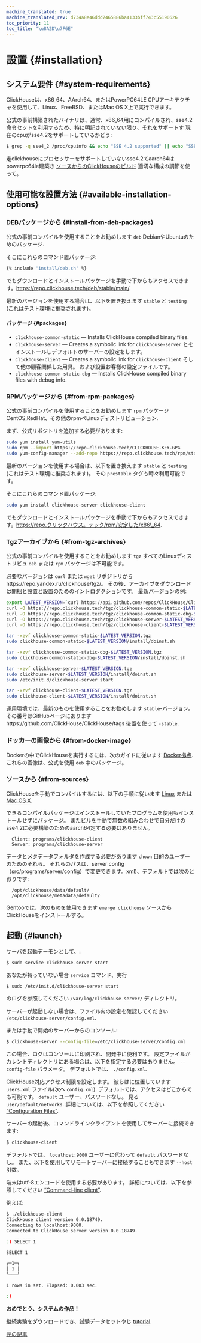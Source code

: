 ```yaml
---
machine_translated: true
machine_translated_rev: d734a8e46ddd7465886ba4133bff743c55190626
toc_priority: 11
toc_title: "\u8A2D\u7F6E"
---
```


# 設置 {#installation}

## システム要件 {#system-requirements}

ClickHouseは、x86\_64、AArch64、またはPowerPC64LE CPUアーキテクチャを使用して、Linux、FreeBSD、またはMac OS X上で実行できます。

公式の事前構築されたバイナリは、通常、x86\_64用にコンパイルされ、sse4.2命令セットを利用するため、特に明記されていない限り、それをサポートす 現在のcpuがsse4.2をサポートしているかどう:

``` bash
$ grep -q sse4_2 /proc/cpuinfo && echo "SSE 4.2 supported" || echo "SSE 4.2 not supported"
```

走clickhouseにプロセッサーをサポートしていないsse4.2てaarch64はpowerpc64le建築き [ソースからのClickHouseのビルド](#from-sources) 適切な構成の調節を使って。

## 使用可能な設置方法 {#available-installation-options}

### DEBパッケージから {#install-from-deb-packages}

公式の事前コンパイルを使用することをお勧めします `deb` DebianやUbuntuのためのパッケージ.

そこにこれらのコマンド置パッケージ:

``` bash
{% include 'install/deb.sh' %}
```

でもダウンロードとインストールパッケージを手動で下からもアクセスできます。https://repo.clickhouse.tech/deb/stable/main/.

最新のバージョンを使用する場合は、以下を置き換えます `stable` と `testing` (これはテスト環境に推奨されます)。

#### パッケージ {#packages}

-   `clickhouse-common-static` — Installs ClickHouse compiled binary files.
-   `clickhouse-server` — Creates a symbolic link for `clickhouse-server` とをインストールしデフォルトのサーバーの設定をします。
-   `clickhouse-client` — Creates a symbolic link for `clickhouse-client` そして他の顧客関係した用具。 および設置お客様の設定ファイルです。
-   `clickhouse-common-static-dbg` — Installs ClickHouse compiled binary files with debug info.

### RPMパッケージから {#from-rpm-packages}

公式の事前コンパイルを使用することをお勧めします `rpm` パッケージCentOS,RedHat、その他のrpmベLinuxディストリビューション.

まず、公式リポジトリを追加する必要があります:

``` bash
sudo yum install yum-utils
sudo rpm --import https://repo.clickhouse.tech/CLICKHOUSE-KEY.GPG
sudo yum-config-manager --add-repo https://repo.clickhouse.tech/rpm/stable/x86_64
```

最新のバージョンを使用する場合は、以下を置き換えます `stable` と `testing` (これはテスト環境に推奨されます)。 その `prestable` タグも時々利用可能です。

そこにこれらのコマンド置パッケージ:

``` bash
sudo yum install clickhouse-server clickhouse-client
```

でもダウンロードとインストールパッケージを手動で下からもアクセスできます。https://repo.クリックハウス。テック/rpm/安定した/x86\_64.

### Tgzアーカイブから {#from-tgz-archives}

公式の事前コンパイルを使用することをお勧めします `tgz` すべてのLinuxディストリビュ `deb` または `rpm` パッケージは不可能です。

必要なバージョンは `curl` または `wget` リポジトリからhttps://repo.yandex.ru/clickhouse/tgz/。
その後、アーカイブをダウンロードは開梱と設置と設置のためのイントロダクションです。 最新バージョンの例:

``` bash
export LATEST_VERSION=`curl https://api.github.com/repos/ClickHouse/ClickHouse/tags 2>/dev/null | grep -Eo '[0-9]+\.[0-9]+\.[0-9]+\.[0-9]+' | head -n 1`
curl -O https://repo.clickhouse.tech/tgz/clickhouse-common-static-$LATEST_VERSION.tgz
curl -O https://repo.clickhouse.tech/tgz/clickhouse-common-static-dbg-$LATEST_VERSION.tgz
curl -O https://repo.clickhouse.tech/tgz/clickhouse-server-$LATEST_VERSION.tgz
curl -O https://repo.clickhouse.tech/tgz/clickhouse-client-$LATEST_VERSION.tgz

tar -xzvf clickhouse-common-static-$LATEST_VERSION.tgz
sudo clickhouse-common-static-$LATEST_VERSION/install/doinst.sh

tar -xzvf clickhouse-common-static-dbg-$LATEST_VERSION.tgz
sudo clickhouse-common-static-dbg-$LATEST_VERSION/install/doinst.sh

tar -xzvf clickhouse-server-$LATEST_VERSION.tgz
sudo clickhouse-server-$LATEST_VERSION/install/doinst.sh
sudo /etc/init.d/clickhouse-server start

tar -xzvf clickhouse-client-$LATEST_VERSION.tgz
sudo clickhouse-client-$LATEST_VERSION/install/doinst.sh
```

運用環境では、最新のものを使用することをお勧めします `stable`-バージョン。 その番号はGitHubページにありますhttps://github.com/ClickHouse/ClickHouse/tags 後置を使って `-stable`.

### ドッカーの画像から {#from-docker-image}

Dockerの中でClickHouseを実行するには、次のガイドに従います [Docker拠点](https://hub.docker.com/r/yandex/clickhouse-server/). これらの画像は、公式を使用 `deb` 中のパッケージ。

### ソースから {#from-sources}

ClickHouseを手動でコンパイルするには、以下の手順に従います [Linux](../development/build.md) または [Mac OS X](../development/build-osx.md).

できるコンパイルパッケージはインストールしていたプログラムを使用もインストールせずにパッケージ。 またビルを手動で無数の組み合わせで自分だけのsse4.2に必要構築のためのaarch64定する必要はありません。

      Client: programs/clickhouse-client
      Server: programs/clickhouse-server

データとメタデータフォルダを作成する必要があります `chown` 目的のユーザーのためのそれら。 それらのパスは、server config（src/programs/server/config）で変更できます。xml)、デフォルトでは次のとおりです:

      /opt/clickhouse/data/default/
      /opt/clickhouse/metadata/default/

Gentooでは、次のものを使用できます `emerge clickhouse` ソースからClickHouseをインストールする。

## 起動 {#launch}

サーバを起動デーモンとして、:

``` bash
$ sudo service clickhouse-server start
```

あなたが持っていない場合 `service` コマンド、実行

``` bash
$ sudo /etc/init.d/clickhouse-server start
```

のログを参照してください `/var/log/clickhouse-server/` ディレクトリ。

サーバーが起動しない場合は、ファイル内の設定を確認してください `/etc/clickhouse-server/config.xml`.

または手動で開始のサーバーからのコンソール:

``` bash
$ clickhouse-server --config-file=/etc/clickhouse-server/config.xml
```

この場合、ログはコンソールに印刷され、開発中に便利です。
設定ファイルがカレントディレクトリにある場合は、以下を指定する必要はありません。 `--config-file` パラメータ。 デフォルトでは、 `./config.xml`.

ClickHouse対応アクセス制限を設定します。 彼らはに位置しています `users.xml` ファイル(次へ `config.xml`).
デフォルトでは、アクセスはどこからでも可能です。 `default` ユーザー、パスワードなし。 見る `user/default/networks`.
詳細については、以下を参照してください [“Configuration Files”](../operations/configuration-files.md).

サーバーの起動後、コマンドラインクライアントを使用してサーバーに接続できます:

``` bash
$ clickhouse-client
```

デフォルトでは、 `localhost:9000` ユーザーに代わって `default` パスワードなし。 また、以下を使用してリモートサーバーに接続することもできます `--host` 引数。

端末はutf-8エンコードを使用する必要があります。
詳細については、以下を参照してください [“Command-line client”](../interfaces/cli.md).

例えば:

``` bash
$ ./clickhouse-client
ClickHouse client version 0.0.18749.
Connecting to localhost:9000.
Connected to ClickHouse server version 0.0.18749.

:) SELECT 1

SELECT 1

┌─1─┐
│ 1 │
└───┘

1 rows in set. Elapsed: 0.003 sec.

:)
```

**おめでとう、システムの作品！**

継続実験をダウンロードでき、試験データセットやじ [tutorial](https://clickhouse.tech/tutorial.html).

[元の記事](https://clickhouse.tech/docs/en/getting_started/install/) <!--hide-->
